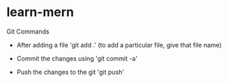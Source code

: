 # learn-mern

Git Commands

- After adding a file 'git add .' (to add a particular file, give that file name)

- Commit the changes using 'git commit -a'

- Push the changes to the git 'git push'
